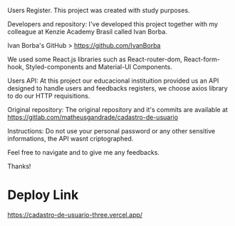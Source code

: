 Users Register.
This project was created with study purposes.

Developers and repository:
I've developed this project together with my colleague at Kenzie Academy Brasil called Ivan Borba.

Ivan Borba's GitHub > https://github.com/IvanBorba

We used some React.js libraries such as React-router-dom, React-form-hook, Styled-components and Material-UI Components.

Users API:
At this project our educacional instituition provided us an API designed to handle users and feedbacks registers, we choose axios library to do our HTTP requisitions.

Original repository:
The original repository and it's commits are available at https://gitlab.com/matheusgandrade/cadastro-de-usuario

Instructions:
Do not use your personal password or any other sensitive informations, the API wasnt criptographed.

Feel free to navigate and to give me any feedbacks.

Thanks!

# Deploy Link

https://cadastro-de-usuario-three.vercel.app/
